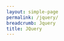 ```yaml
---
layout: simple-page
permalink: /jquery/
breadcrumb: Jquery
title: JQuery
---
```


<script
			  src="https://code.jquery.com/jquery-3.4.0.js"
			  integrity="sha256-DYZMCC8HTC+QDr5QNaIcfR7VSPtcISykd+6eSmBW5qo="
			  crossorigin="anonymous"></script>